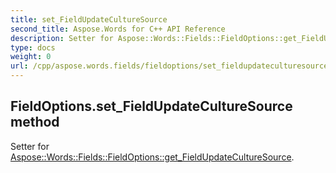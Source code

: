 ```yaml
---
title: set_FieldUpdateCultureSource
second_title: Aspose.Words for C++ API Reference
description: Setter for Aspose::Words::Fields::FieldOptions::get_FieldUpdateCultureSource. 
type: docs
weight: 0
url: /cpp/aspose.words.fields/fieldoptions/set_fieldupdateculturesource/
---
```

## FieldOptions.set_FieldUpdateCultureSource method


Setter for [Aspose::Words::Fields::FieldOptions::get_FieldUpdateCultureSource](./get_fieldupdateculturesource/).

